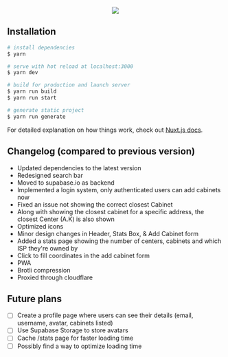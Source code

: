 <p align="center">
  <img src="https://i.imgur.com/Khor4Qb.png">
</p>

## Installation

```bash
# install dependencies
$ yarn

# serve with hot reload at localhost:3000
$ yarn dev

# build for production and launch server
$ yarn run build
$ yarn run start

# generate static project
$ yarn run generate
```

For detailed explanation on how things work, check out [Nuxt.js docs](https://nuxtjs.org).

## Changelog (compared to previous version)

- Updated dependencies to the latest version
- Redesigned search bar
- Moved to supabase.io as backend
- Implemented a login system, only authenticated users can add cabinets now
- Fixed an issue not showing the correct closest Cabinet
- Along with showing the closest cabinet for a specific address, the closest Center (A.K) is also shown
- Optimized icons
- Minor design changes in Header, Stats Box, & Add Cabinet form
- Added a stats page showing the number of centers, cabinets and which ISP they're owned by
- Click to fill coordinates in the add cabinet form
- PWA
- Brotli compression
- Proxied through cloudflare

## Future plans

- [ ] Create a profile page where users can see their details (email, username, avatar, cabinets listed)
- [ ] Use Supabase Storage to store avatars
- [ ] Cache /stats page for faster loading time
- [ ] Possibly find a way to optimize loading time
